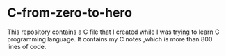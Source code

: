 # C-from-zero-to-hero
This repository contains a C file that I created while I was trying to learn C programming language. It contains my C notes ,which is more than 800 lines of code.
